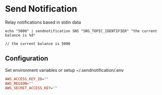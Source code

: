 # Send Notification

Relay notifications based in stdin data

```
echo "5000" | sendnotification SNS "SNS_TOPIC_IDENTIFIER" "the current balance is %d"

// the current balance is 5000
```

## Configuration

Set environment variables or setup ~/.sendnotification/.env

```ini
AWS_ACCESS_KEY_ID=""
AWS_REGION=""
AWS_SECRET_ACCESS_KEY=""
```
